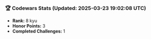 ### 🏆 Codewars Stats (Updated: 2025-03-23 19:02:08 UTC)

- **Rank:** 8 kyu
- **Honor Points:** 3
- **Completed Challenges:** 1
